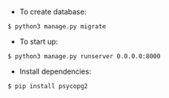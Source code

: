 * To create database:
```
$ python3 manage.py migrate
```

* To start up:
```
$ python3 manage.py runserver 0.0.0.0:8000
```

* Install dependencies:
```
$ pip install psycopg2
```
